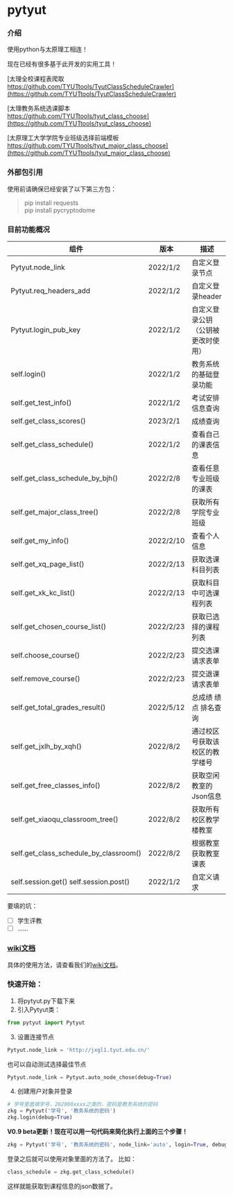 # pytyut

### 介绍
使用python与太原理工相连！

现在已经有很多基于此开发的实用工具！

[太理全校课程表爬取<br>https://github.com/TYUTtools/TyutClassScheduleCrawler](https://github.com/TYUTtools/TyutClassScheduleCrawler)

[太理教务系统选课脚本<br>https://github.com/TYUTtools/tyut_class_choose](https://github.com/TYUTtools/tyut_class_choose)

[太原理工大学学院专业班级选择前端模板<br>https://github.com/TYUTtools/tyut_major_class_choose](https://github.com/TYUTtools/tyut_major_class_choose)



### 外部包引用
使用前请确保已经安装了以下第三方包：
>pip install requests
><br>
> pip install pycryptodome

### 目前功能概况
| 组件                                     | 版本         | 描述                |
|----------------------------------------|------------|-------------------|
| Pytyut.node_link                       | 2022/1/2   | 自定义登录节点           |
| Pytyut.req_headers_add                 | 2022/1/2   | 自定义登录header       |
| Pytyut.login_pub_key                   | 2022/1/2   | 自定义登录公钥（公钥被更改时使用） |
| self.login()                           | 2022/1/2   | 教务系统的基础登录功能       |
| self.get_test_info()                   | 2022/1/2   | 考试安排信息查询          |
| self.get_class_scores()                | 2023/2/1   | 成绩查询              |
| self.get_class_schedule()              | 2022/1/2   | 查看自己的课表信息         |
| self.get_class_schedule_by_bjh()       | 2022/2/8   | 查看任意专业班级的课表       |
| self.get_major_class_tree()            | 2022/2/8   | 获取所有学院专业班级        |
| self.get_my_info()                     | 2022/2/10  | 查看个人信息            |
| self.get_xq_page_list()                | 2022/2/13  | 获取选课科目列表          |
| self.get_xk_kc_list()                  | 2022/2/13  | 获取科目中可选课程列表       |
| self.get_chosen_course_list()          | 2022/2/23  | 获取已选择的课程列表        |
| self.choose_course()                   | 2022/2/23  | 提交选课请求表单          |
| self.remove_course()                   | 2022/2/23  | 提交退课请求表单          |
| self.get_total_grades_result()         | 2022/5/12  | 总成绩 绩点 排名查询       |
| self.get_jxlh_by_xqh()                 | 2022/8/2   | 通过校区号获取该校区的教学楼号   |
| self.get_free_classes_info()           | 2022/8/2   | 获取空闲教室的Json信息     |
| self.get_xiaoqu_classroom_tree()       | 2022/8/2   | 获取所有校区教学楼教室       |
| self.get_class_schedule_by_classroom() | 2022/8/2   | 根据教室获取教室课表        |
| self.session.get() self.session.post() | 2022/1/2   | 自定义请求             |

要填的坑：
- [ ] 学生评教
- [ ] ……

### [wiki文档](https://gitee.com/jixiaob/pytyut/wikis/%E5%BC%80%E5%A7%8B/%E7%AE%80%E4%BB%8B)
具体的使用方法，请查看我们的[wiki文档](https://gitee.com/jixiaob/pytyut/wikis/%E5%BC%80%E5%A7%8B/%E7%AE%80%E4%BB%8B)。

### 快速开始：
1. 将pytyut.py下载下来
2. 引入Pytyut类：
```python
from pytyut import Pytyut
```
3. 设置连接节点
```python
Pytyut.node_link = 'http://jxgl1.tyut.edu.cn/'
```
也可以自动测试选择最佳节点
```python
Pytyut.node_link = Pytyut.auto_node_chose(debug=True)
```
4. 创建用户对象并登录
```python
# 学号里面填学号，202000xxxx之类的，密码是教务系统的密码
zkg = Pytyut('学号', '教务系统的密码')
zkg.login(debug=True)
```
**V0.9 beta更新！现在可以用一句代码来简化执行上面的三个步骤！**
```python
zkg = Pytyut('学号', '教务系统的密码', node_link='auto', login=True, debug=True)
```

登录之后就可以使用对象里面的方法了。
比如：
```python
class_schedule = zkg.get_class_schedule()
```
这样就能获取到课程信息的json数据了。


